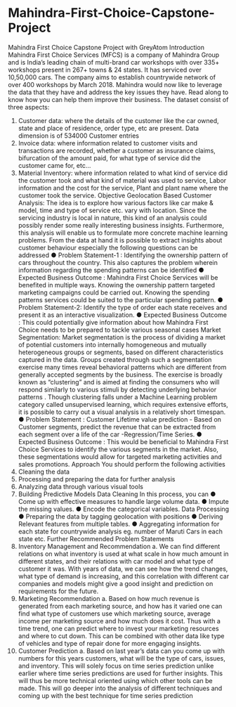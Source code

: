# Mahindra-First-Choice-Capstone-Project
Mahindra First Choice Capstone Project with GreyAtom 
Introduction
Mahindra First Choice Services (MFCS) is a company of Mahindra Group and is India’s leading
chain of multi-brand car workshops with over 335+ workshops present in 267+ towns & 24
states. It has serviced over 10,50,000 cars. The company aims to establish countrywide network
of over 400 workshops by March 2018.
Mahindra would now like to leverage the data that they have and address the key issues they
have. Read along to know how you can help them improve their business.
The dataset consist of three aspects:
1. Customer data: where the details of the customer like the car owned, state and place
of residence, order type, etc are present. Data dimension is of 534000 Customer entries
2. Invoice data: where information related to customer visits and transactions are
recorded, whether a customer as insurance claims, bifurcation of the amount paid, for
what type of service did the customer came for, etc…
3. Material Inventory: where information related to what kind of service did the
customer took and what kind of material was used to service, Labor information
and the cost for the service, Plant and plant name where the customer took the
service.
Objective
Geolocation Based Customer Analysis:
The idea is to explore how various factors like car make & model, time and type of service etc.
vary with location. Since the servicing industry is local in nature, this kind of an analysis could
possibly render some really interesting business insights.
Furthermore, this analysis will enable us to formulate more concrete machine learning problems.
From the data at hand it is possible to extract insights about customer behaviour especially the
following questions can be addressed
● Problem Statement-1 : Identifying the ownership pattern of cars throughout the
country. This also captures the problem wherein information regarding the
spending patterns can be identified
● Expected Business Outcome : Mahindra First Choice Services will be benefited in
multiple ways. Knowing the ownership pattern targeted marketing campaigns
could be carried out. Knowing the spending patterns services could be suited to
the particular spending pattern.
● Problem Statement-2: Identify the type of order each state receives and present it
as an interactive visualization.
● Expected Business Outcome : This could potentially give information about how
Mahindra First Choice needs to be prepared to tackle various seasonal cases
Market Segmentation:
Market segmentation is the process of dividing a market of potential customers into internally
homogeneous and mutually heterogeneous groups or segments, based on different
characteristics captured in the data. Groups created through such a segmentation exercise
many times reveal behavioral patterns which are different from generally accepted segments by
the business. The exercise is broadly known as “clustering” and is aimed at finding the
consumers who will respond similarly to various stimuli by detecting underlying behavior
patterns .
Though clustering falls under a Machine Learning problem category called unsupervised
learning, which requires extensive efforts, it is possible to carry out a visual analysis in a
relatively short timespan.
● Problem Statement : Customer Lifetime value prediction - Based on Customer
segments, predict the revenue that can be extracted from each segment over a
life of the car -Regression/Time Series.
● Expected Business Outcome : This would be beneficial to Mahindra First Choice
Services to identify the various segments in the market. Also, these
segmentations would allow for targeted marketing activities and sales
promotions.
Approach
You should perform the following activities
1. Cleaning the data
2. Processing and preparing the data for further analysis
3. Analyzing data through various visual tools
4. Building Predictive Models
Data Cleaning
In this process, you can
● Come up with effective measures to handle large volume data.
● Impute the missing values.
● Encode the categorical variables.
Data Processing
● Preparing the data by tagging geolocation with positions
● Deriving Relevant features from multiple tables.
● Aggregating information for each state for countrywide analysis eg. number of
Maruti Cars in each state etc.
Further Recommended Problem Statements
1. Inventory Management and Recommendation
a. We can find different relations on what inventory is used at what scale in how
much amount in different states, and their relations with car model and what type
of customer it was. With years of data, we can see how the trend changes, what
type of demand is increasing, and this correlation with different car companies
and models might give a good insight and prediction on requirements for the
future.
2. Marketing Recommendation
a. Based on how much revenue is generated from each marketing source, and how
has it varied one can find what type of customers use which marketing source,
average income per marketing source and how much does it cost. Thus with a
time trend, one can predict where to invest your marketing resources and where
to cut down. This can be combined with other data like type of vehicles and type
of repair done for more engaging insights.
3. Customer Prediction
a. Based on last year’s data can you come up with numbers for this years
customers, what will be the type of cars, issues, and inventory. This will solely
focus on time series prediction unlike earlier where time series predictions are
used for further insights. This will thus be more technical oriented using which
other tools can be made. This will go deeper into the analysis of different
techniques and coming up with the best technique for time series prediction